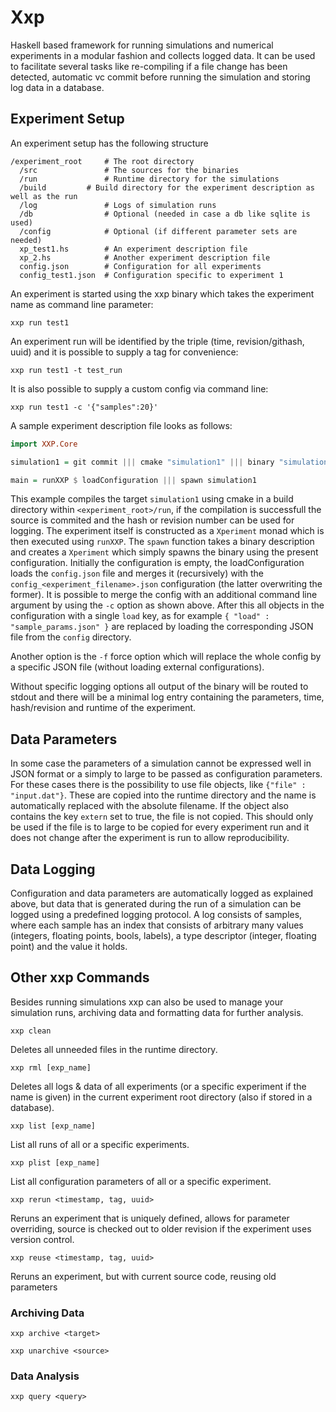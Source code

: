 # Xxp

Haskell based framework for running simulations and numerical experiments in a modular fashion and collects logged data. It can be used to facilitate several tasks like re-compiling if a file change has been detected, automatic vc commit before running the simulation and storing log data in a database.

## Experiment Setup

An experiment setup has the following structure

```
/experiment_root     # The root directory 
  /src               # The sources for the binaries
  /run               # Runtime directory for the simulations
  /build	     # Build directory for the experiment description as well as the run
  /log               # Logs of simulation runs
  /db                # Optional (needed in case a db like sqlite is used)
  /config            # Optional (if different parameter sets are needed)
  xp_test1.hs        # An experiment description file
  xp_2.hs            # Another experiment description file
  config.json        # Configuration for all experiments
  config_test1.json  # Configuration specific to experiment 1
```

An experiment is started using the xxp binary which takes the experiment name as command line parameter:

```
xxp run test1
```

An experiment run will be identified by the triple (time, revision/githash, uuid) and it is possible to supply a tag for convenience:

```
xxp run test1 -t test_run
```

It is also possible to supply a custom config via command line:

```
xxp run test1 -c '{"samples":20}'
```

A sample experiment description file looks as follows:

```haskell
import XXP.Core

simulation1 = git commit ||| cmake "simulation1" ||| binary "simulation1"

main = runXXP $ loadConfiguration ||| spawn simulation1

```

This example compiles the target `simulation1` using cmake in a build directory within `<experiment_root>/run`, if the compilation is successfull the source is commited and the hash or revision number can be used for logging. The experiment itself is constructed as a `Xperiment` monad which is then executed using `runXXP`. The `spawn` function takes a binary description and creates a `Xperiment` which simply spawns the binary using the present configuration. Initially the configuration is empty, the loadConfiguration loads the `config.json` file and merges it (recursively) with the `config_<experiment_filename>.json` configuration (the latter overwriting the former). It is possible to merge the config with an additional command line argument by using the `-c` option as shown above. After this all objects in the configuration with a single `load` key, as for example `{ "load" : "sample_params.json" }` are replaced by loading the corresponding JSON file from the `config` directory.

Another option is the `-f` force option which will replace the whole config by a specific JSON file (without loading external configurations). 

Without specific logging options all output of the binary will be routed to stdout and there will be a minimal log entry containing the parameters, time, hash/revision and runtime of the experiment. 

## Data Parameters

In some case the parameters of a simulation cannot be expressed well in JSON format or a simply to large to be passed as configuration parameters. For these cases there is the possibility to use file objects, like  `{"file" : "input.dat"}`. These are copied into the runtime directory and the name is automatically replaced with the absolute filename. If the object also contains the key `extern` set to true, the file is not copied. This should only be used if the file is to large to be copied for every experiment run and it does not change after the experiment is run to allow reproducibility. 

## Data Logging

Configuration and data parameters are automatically logged as explained above, but data that is generated during the run of a simulation can be logged using a predefined logging protocol. A log consists of samples, where each sample has an index that consists of arbitrary many values (integers, floating points, bools, labels), a type descriptor (integer, floating point) and the value it holds.

## Other xxp Commands

Besides running simulations xxp can also be used to manage your simulation runs, archiving data and formatting data for further analysis.

```
xxp clean
```
Deletes all unneeded files in the runtime directory.

```
xxp rml [exp_name]
```
Deletes all logs & data of all experiments (or a specific experiment if the name is given) in the current experiment root directory (also if stored in a database).

```
xxp list [exp_name]
```
List all runs of all or a specific experiments.

```
xxp plist [exp_name]
```
List all configuration parameters of all or a specific experiment.

```
xxp rerun <timestamp, tag, uuid>
```
Reruns an experiment that is uniquely defined, allows for parameter overriding, source is checked out to older revision if the experiment uses version control.

```
xxp reuse <timestamp, tag, uuid>
```
Reruns an experiment, but with current source code, reusing old parameters

### Archiving Data

```
xxp archive <target>
```

```
xxp unarchive <source>
```

### Data Analysis

```
xxp query <query>
```
